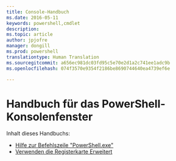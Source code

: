 ```yaml
---
title: Console-Handbuch
ms.date: 2016-05-11
keywords: powershell,cmdlet
description: 
ms.topic: article
author: jpjofre
manager: dongill
ms.prod: powershell
translationtype: Human Translation
ms.sourcegitcommit: a656ec981dc03fd95c5e70e2d1a2c741ee1adc9b
ms.openlocfilehash: 074f3570e9354f2186be8690744640ea4739ef6e

---
```


#  Handbuch für das PowerShell-Konsolenfenster

Inhalt dieses Handbuchs:
-  [Hilfe zur Befehlszeile "PowerShell.exe"](console/PowerShell.exe-Command-Line-Help.md)
-  [Verwenden die Registerkarte Erweitert](console/Using-Tab-Expansion.md)




<!--HONumber=Oct16_HO1-->


